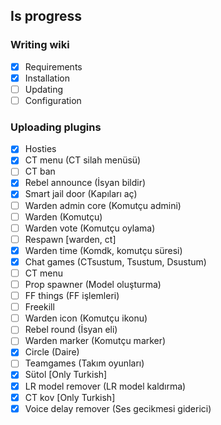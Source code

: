 ## Is progress

### Writing wiki
- [x] Requirements
- [x] Installation
- [ ] Updating
- [ ] Configuration

### Uploading plugins
- [x] Hosties
- [x] CT menu (CT silah menüsü)
- [ ] CT ban
- [x] Rebel announce (İsyan bildir)
- [x] Smart jail door (Kapıları aç)
- [ ] Warden admin core (Komutçu admini)
- [ ] Warden (Komutçu)
- [ ] Warden vote (Komutçu oylama)
- [ ] Respawn [warden, ct]
- [x] Warden time (Komdk, komutçu süresi)
- [x] Chat games (CTsustum, Tsustum, Dsustum)
- [ ] CT menu
- [ ] Prop spawner (Model oluşturma)
- [ ] FF things (FF işlemleri)
- [ ] Freekill
- [ ] Warden icon (Komutçu ikonu)
- [ ] Rebel round (İsyan eli)
- [ ] Warden marker (Komutçu marker)
- [x] Circle (Daire)
- [ ] Teamgames (Takım oyunları)
- [x] Sütol [Only Turkish]
- [x] LR model remover (LR model kaldırma)
- [x] CT kov [Only Turkish]
- [x] Voice delay remover (Ses gecikmesi giderici)